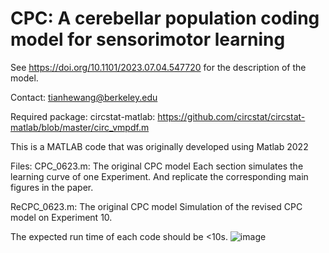 # CPC: A cerebellar population coding model for sensorimotor learning
See https://doi.org/10.1101/2023.07.04.547720 for the description of the model.

Contact: tianhewang@berkeley.edu

Required package:
circstat-matlab: https://github.com/circstat/circstat-matlab/blob/master/circ_vmpdf.m

This is a MATLAB code that was originally developed using Matlab 2022

Files: 
CPC_0623.m: The original CPC model 
Each section simulates the learning curve of one Experiment. And replicate the corresponding main figures in the paper.

ReCPC_0623.m: The original CPC model 
Simulation of the revised CPC model on Experiment 10. 

The expected run time of each code should be <10s. 
![image](https://github.com/shion707/CPC/assets/68227343/a9471e0e-50f6-43d8-8075-c6d32ed3461e)
